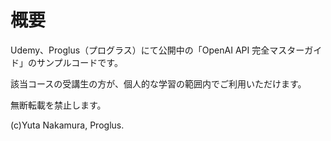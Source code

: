# 概要

Udemy、Proglus（プログラス）にて公開中の「OpenAI API 完全マスターガイド」のサンプルコードです。

該当コースの受講生の方が、個人的な学習の範囲内でご利用いただけます。

無断転載を禁止します。

(c)Yuta Nakamura, Proglus.
